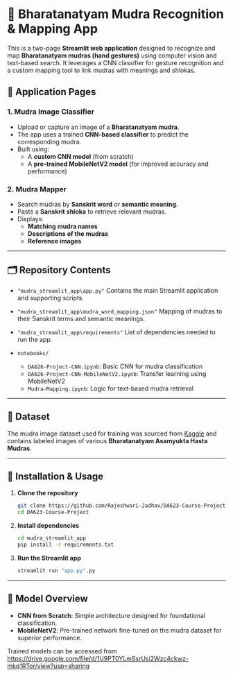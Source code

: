 # 🌸 Bharatanatyam Mudra Recognition & Mapping App

This is a two-page **Streamlit web application** designed to recognize and map **Bharatanatyam mudras (hand gestures)** using computer vision and text-based search. It leverages a CNN classifier for gesture recognition and a custom mapping tool to link mudras with meanings and shlokas.

## 🌟 Application Pages

### 1. **Mudra Image Classifier**

* Upload or capture an image of a **Bharatanatyam mudra**.
* The app uses a trained **CNN-based classifier** to predict the corresponding mudra.
* Built using:
  * A **custom CNN model** (from scratch)
  * A **pre-trained MobileNetV2 model** (for improved accuracy and performance)

### 2. **Mudra Mapper**

* Search mudras by **Sanskrit word** or **semantic meaning**.
* Paste a **Sanskrit shloka** to retrieve relevant mudras.
* Displays:
  * **Matching mudra names**
  * **Descriptions of the mudras**
  * **Reference images**

---

## 🗂 Repository Contents

* `"mudra_streamlit_app\app.py"`
  Contains the main Streamlit application and supporting scripts.

* `"mudra_streamlit_app\mudra_word_mapping.json"`
  Mapping of mudras to their Sanskrit terms and semantic meanings.

* `"mudra_streamlit_app\requirements"`
  List of dependencies needed to run the app.

* `notebooks/`
  * `DA626-Project-CNN.ipynb`: Basic CNN for mudra classification
  * `DA626-Project-CNN-MobileNetV2.ipynb`: Transfer learning using MobileNetV2
  * `Mudra-Mapping.ipynb`: Logic for text-based mudra retrieval

---

## 🧪 Dataset

The mudra image dataset used for training was sourced from [Kaggle](https://www.kaggle.com/datasets/mayamohan2212/bharatnatyam-asamyuta-hasta-mudras) and contains labeled images of various **Bharatanatyam Asamyukta Hasta Mudras**.

---

## 🚀 Installation & Usage

1. **Clone the repository**

   ```bash
   git clone https://github.com/Rajeshwari-Jadhav/DA623-Course-Project.git
   cd DA623-Course-Project
   ```

2. **Install dependencies**

   ```bash
   cd mudra_streamlit_app
   pip install -r requirements.txt
   ```

3. **Run the Streamlit app**

   ```bash
   streamlit run "app.py".py
   ```

---

## 🧠 Model Overview

* **CNN from Scratch**: Simple architecture designed for foundational classification.
* **MobileNetV2**: Pre-trained network fine-tuned on the mudra dataset for superior performance.

Trained models can be accessed from https://drive.google.com/file/d/1U9PT0YLmSsrUsi2Wzc4ckwz-mkq1RTor/view?usp=sharing